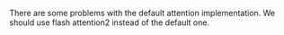 There are some problems with the default attention implementation.
We should use flash attention2 instead of the default one.
